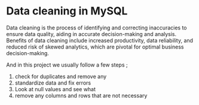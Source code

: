 # Data cleaning in MySQL
Data cleaning is the process of identifying and correcting inaccuracies to ensure data quality, aiding in accurate decision-making and analysis. Benefits of data cleaning include increased productivity, data reliability, and reduced risk of skewed analytics, which are pivotal for optimal business decision-making.

And in this project we usually follow a few steps ;
1. check for duplicates and remove any
2. standardize data and fix errors
3. Look at null values and see what 
4. remove any columns and rows that are not necessary 
